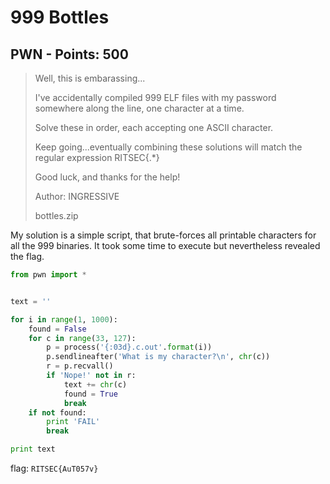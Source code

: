 # 999 Bottles

## PWN - Points: 500

> Well, this is embarassing...
>
> I've accidentally compiled 999 ELF files with my password somewhere along the line, one character at a time.
>
> 
>
> Solve these in order, each accepting one ASCII character.
>
> Keep going...eventually combining these solutions will match the regular expression RITSEC\{.*\}
>
> 
>
> Good luck, and thanks for the help!
>
> 
>
> Author: INGRESSIVE
>
> bottles.zip
>

My solution is a simple script, that brute-forces all printable characters for all the 999 binaries. It took some time to execute but nevertheless revealed the flag.

```python
from pwn import *


text = ''

for i in range(1, 1000):
	found = False
	for c in range(33, 127):
		p = process('{:03d}.c.out'.format(i))
		p.sendlineafter('What is my character?\n', chr(c))
		r = p.recvall()
		if 'Nope!' not in r:
			text += chr(c)
			found = True
			break
	if not found:
		print 'FAIL'
		break

print text
```

flag: `RITSEC{AuT057v}`